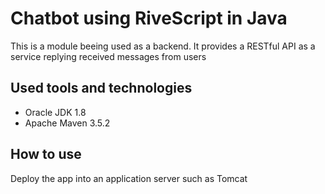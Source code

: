# Chatbot using RiveScript in Java
This is a module beeing used as a backend. It provides a RESTful API as a service replying received messages from users

## Used tools and technologies
- Oracle JDK 1.8
- Apache Maven 3.5.2

## How to use
Deploy the app into an application server such as Tomcat
